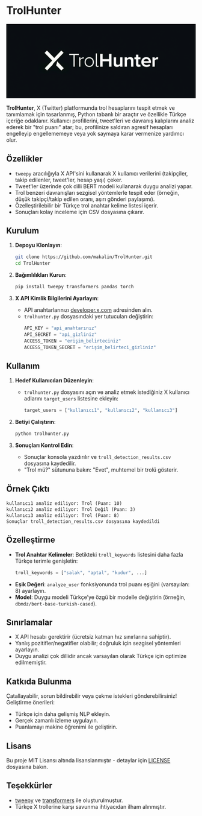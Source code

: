 # TrolHunter

![TrolHunter Logo](trolhunter_logo.png)

**TrolHunter**, X (Twitter) platformunda trol hesaplarını tespit etmek ve tanımlamak için tasarlanmış, Python tabanlı bir araçtır ve özellikle Türkçe içeriğe odaklanır. Kullanıcı profillerini, tweet'leri ve davranış kalıplarını analiz ederek bir "trol puanı" atar; bu, profilinize saldıran agresif hesapları engelleyip engellememeye veya yok saymaya karar vermenize yardımcı olur.

## Özellikler
- `tweepy` aracılığıyla X API'sini kullanarak X kullanıcı verilerini (takipçiler, takip edilenler, tweet'ler, hesap yaşı) çeker.
- Tweet'ler üzerinde çok dilli BERT modeli kullanarak duygu analizi yapar.
- Trol benzeri davranışları sezgisel yöntemlerle tespit eder (örneğin, düşük takipçi/takip edilen oranı, aşırı gönderi paylaşımı).
- Özelleştirilebilir bir Türkçe trol anahtar kelime listesi içerir.
- Sonuçları kolay inceleme için CSV dosyasına çıkarır.

## Kurulum

1. **Depoyu Klonlayın**:
   ```bash
   git clone https://github.com/makalin/TrolHunter.git
   cd TrolHunter
   ```

2. **Bağımlılıkları Kurun**:
   ```bash
   pip install tweepy transformers pandas torch
   ```

3. **X API Kimlik Bilgilerini Ayarlayın**:
   - API anahtarlarınızı [developer.x.com](https://developer.x.com) adresinden alın.
   - `trolhunter.py` dosyasındaki yer tutucuları değiştirin:
     ```python
     API_KEY = "api_anahtarınız"
     API_SECRET = "api_gizliniz"
     ACCESS_TOKEN = "erişim_belirteciniz"
     ACCESS_TOKEN_SECRET = "erişim_belirteci_gizliniz"
     ```

## Kullanım

1. **Hedef Kullanıcıları Düzenleyin**:
   - `trolhunter.py` dosyasını açın ve analiz etmek istediğiniz X kullanıcı adlarını `target_users` listesine ekleyin:
     ```python
     target_users = ["kullanıcı1", "kullanıcı2", "kullanıcı3"]
     ```

2. **Betiyi Çalıştırın**:
   ```bash
   python trolhunter.py
   ```

3. **Sonuçları Kontrol Edin**:
   - Sonuçlar konsola yazdırılır ve `troll_detection_results.csv` dosyasına kaydedilir.
   - "Trol mü?" sütununa bakın: "Evet", muhtemel bir trolü gösterir.

## Örnek Çıktı
```
kullanıcı1 analiz ediliyor: Trol (Puan: 10)
kullanıcı2 analiz ediliyor: Trol Değil (Puan: 3)
kullanıcı3 analiz ediliyor: Trol (Puan: 8)
Sonuçlar troll_detection_results.csv dosyasına kaydedildi
```

## Özelleştirme
- **Trol Anahtar Kelimeler**: Betikteki `troll_keywords` listesini daha fazla Türkçe terimle genişletin:
  ```python
  troll_keywords = ["salak", "aptal", "kudur", ...]
  ```
- **Eşik Değeri**: `analyze_user` fonksiyonunda trol puanı eşiğini (varsayılan: 8) ayarlayın.
- **Model**: Duygu modeli Türkçe’ye özgü bir modelle değiştirin (örneğin, `dbmdz/bert-base-turkish-cased`).

## Sınırlamalar
- X API hesabı gerektirir (ücretsiz katman hız sınırlarına sahiptir).
- Yanlış pozitifler/negatifler olabilir; doğruluk için sezgisel yöntemleri ayarlayın.
- Duygu analizi çok dillidir ancak varsayılan olarak Türkçe için optimize edilmemiştir.

## Katkıda Bulunma
Çatallayabilir, sorun bildirebilir veya çekme istekleri gönderebilirsiniz! Geliştirme önerileri:
- Türkçe için daha gelişmiş NLP ekleyin.
- Gerçek zamanlı izleme uygulayın.
- Puanlamayı makine öğrenimi ile geliştirin.

## Lisans
Bu proje MIT Lisansı altında lisanslanmıştır - detaylar için [LICENSE](LICENSE) dosyasına bakın.

## Teşekkürler
- [tweepy](https://github.com/tweepy/tweepy) ve [transformers](https://github.com/huggingface/transformers) ile oluşturulmuştur.
- Türkçe X trollerine karşı savunma ihtiyacıdan ilham alınmıştır.

